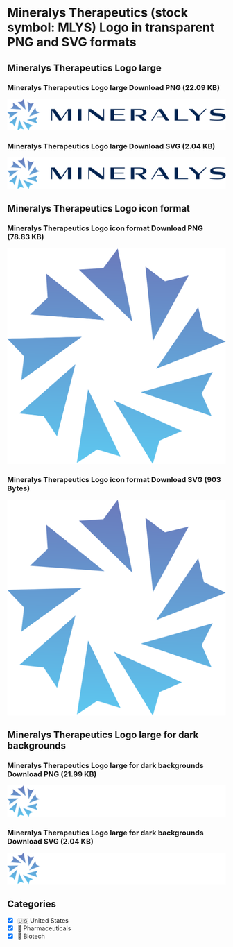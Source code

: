 # Mineralys Therapeutics (stock symbol: MLYS) Logo in transparent PNG and SVG formats

## Mineralys Therapeutics Logo large

### Mineralys Therapeutics Logo large Download PNG (22.09 KB)

![Mineralys Therapeutics Logo large Download PNG (22.09 KB)](/img/orig/MLYS_BIG-a3d85377.png)

### Mineralys Therapeutics Logo large Download SVG (2.04 KB)

![Mineralys Therapeutics Logo large Download SVG (2.04 KB)](/img/orig/MLYS_BIG-6b1bb42c.svg)

## Mineralys Therapeutics Logo icon format

### Mineralys Therapeutics Logo icon format Download PNG (78.83 KB)

![Mineralys Therapeutics Logo icon format Download PNG (78.83 KB)](/img/orig/MLYS-1bf569cd.png)

### Mineralys Therapeutics Logo icon format Download SVG (903 Bytes)

![Mineralys Therapeutics Logo icon format Download SVG (903 Bytes)](/img/orig/MLYS-71bca2e2.svg)

## Mineralys Therapeutics Logo large for dark backgrounds

### Mineralys Therapeutics Logo large for dark backgrounds Download PNG (21.99 KB)

![Mineralys Therapeutics Logo large for dark backgrounds Download PNG (21.99 KB)](/img/orig/MLYS_BIG.D-2ef5e23f.png)

### Mineralys Therapeutics Logo large for dark backgrounds Download SVG (2.04 KB)

![Mineralys Therapeutics Logo large for dark backgrounds Download SVG (2.04 KB)](/img/orig/MLYS_BIG.D-60d33df7.svg)



## Categories
- [x] 🇺🇸 United States
- [x] 💊 Pharmaceuticals
- [x] 🧬 Biotech
